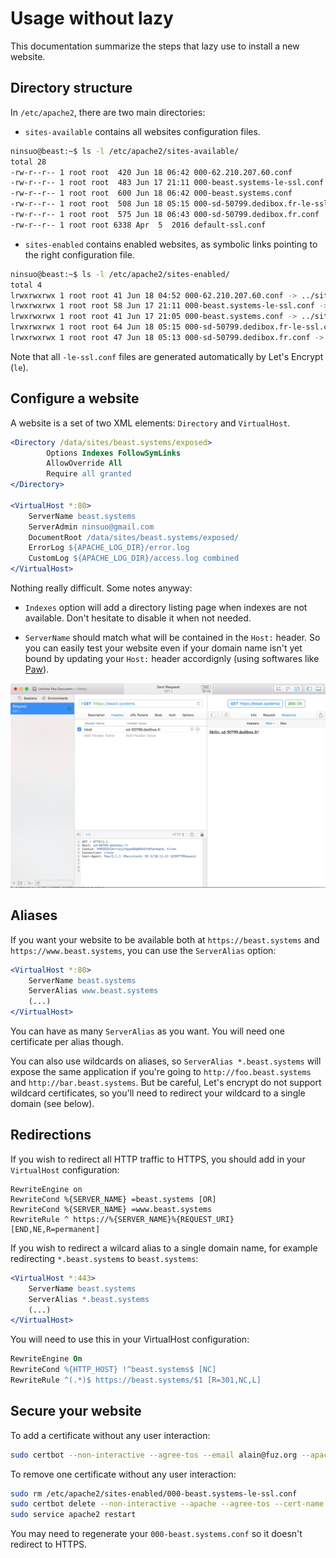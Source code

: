 # Usage without lazy

This documentation summarize the steps that lazy use to install a new website.

## Directory structure

In `/etc/apache2`, there are two main directories:

- `sites-available` contains all websites configuration files.

```sh
ninsuo@beast:~$ ls -l /etc/apache2/sites-available/
total 28
-rw-r--r-- 1 root root  420 Jun 18 06:42 000-62.210.207.60.conf
-rw-r--r-- 1 root root  483 Jun 17 21:11 000-beast.systems-le-ssl.conf
-rw-r--r-- 1 root root  600 Jun 18 06:42 000-beast.systems.conf
-rw-r--r-- 1 root root  508 Jun 18 05:15 000-sd-50799.dedibox.fr-le-ssl.conf
-rw-r--r-- 1 root root  575 Jun 18 06:43 000-sd-50799.dedibox.fr.conf
-rw-r--r-- 1 root root 6338 Apr  5  2016 default-ssl.conf
```

- `sites-enabled` contains enabled websites, as symbolic links pointing to the right configuration file.

```sh
ninsuo@beast:~$ ls -l /etc/apache2/sites-enabled/
total 4
lrwxrwxrwx 1 root root 41 Jun 18 04:52 000-62.210.207.60.conf -> ../sites-available/000-62.210.207.60.conf
lrwxrwxrwx 1 root root 58 Jun 17 21:11 000-beast.systems-le-ssl.conf -> /etc/apache2/sites-available/000-beast.systems-le-ssl.conf
lrwxrwxrwx 1 root root 41 Jun 17 21:05 000-beast.systems.conf -> ../sites-available/000-beast.systems.conf
lrwxrwxrwx 1 root root 64 Jun 18 05:15 000-sd-50799.dedibox.fr-le-ssl.conf -> /etc/apache2/sites-available/000-sd-50799.dedibox.fr-le-ssl.conf
lrwxrwxrwx 1 root root 47 Jun 18 05:13 000-sd-50799.dedibox.fr.conf -> ../sites-available/000-sd-50799.dedibox.fr.conf
```

Note that all `-le-ssl.conf` files are generated automatically by Let's Encrypt (`le`). 

## Configure a website

A website is a set of two XML elements: `Directory` and `VirtualHost`.

```apache
<Directory /data/sites/beast.systems/exposed>
        Options Indexes FollowSymLinks
        AllowOverride All
        Require all granted
</Directory>

<VirtualHost *:80>
	ServerName beast.systems
	ServerAdmin ninsuo@gmail.com
	DocumentRoot /data/sites/beast.systems/exposed/
	ErrorLog ${APACHE_LOG_DIR}/error.log
	CustomLog ${APACHE_LOG_DIR}/access.log combined
</VirtualHost>
```

Nothing really difficult. Some notes anyway:

- `Indexes` option will add a directory listing page when indexes are not available. Don't hesitate to disable it when not needed.

- `ServerName` should match what will be contained in the `Host:` header. So you can easily test your website even if your domain name isn't yet bound by updating your `Host:` header accordignly (using softwares like [Paw](https://paw.cloud)). 

![host trick](host.png)

## Aliases

If you want your website to be available both at `https://beast.systems` and `https://www.beast.systems`, you can use the `ServerAlias` option:

```apache
<VirtualHost *:80>
	ServerName beast.systems
	ServerAlias www.beast.systems
	(...)
</VirtualHost>
```

You can have as many `ServerAlias` as you want. You will need one certificate per alias though.

You can also use wildcards on aliases, so `ServerAlias *.beast.systems` will expose the same application if you're going to `http://foo.beast.systems` and `http://bar.beast.systems`. But be careful, Let's encrypt do not support wildcard certificates, so you'll need to redirect your wildcard to a single domain (see below).

## Redirections

If you wish to redirect all HTTP traffic to HTTPS, you should add in your `VirtualHost` configuration:

```
RewriteEngine on
RewriteCond %{SERVER_NAME} =beast.systems [OR]
RewriteCond %{SERVER_NAME} =www.beast.systems
RewriteRule ^ https://%{SERVER_NAME}%{REQUEST_URI} [END,NE,R=permanent]
```

If you wish to redirect a wilcard alias to a single domain name, for example redirecting `*.beast.systems` to `beast.systems`:

```apache
<VirtualHost *:443>
	ServerName beast.systems
	ServerAlias *.beast.systems
	(...)
</VirtualHost>
```

You will need to use this in your VirtualHost configuration:

```apache
RewriteEngine On
RewriteCond %{HTTP_HOST} !^beast.systems$ [NC]
RewriteRule ^(.*)$ https://beast.systems/$1 [R=301,NC,L]
```

## Secure your website

To add a certificate without any user interaction:

```sh
sudo certbot --non-interactive --agree-tos --email alain@fuz.org --apache --domains beast.systems
 ```

To remove one certificate without any user interaction:

```sh
sudo rm /etc/apache2/sites-enabled/000-beast.systems-le-ssl.conf
sudo certbot delete --non-interactive --apache --agree-tos --cert-name beast.systems
sudo service apache2 restart
```

You may need to regenerate your `000-beast.systems.conf` so it doesn't redirect to HTTPS.
